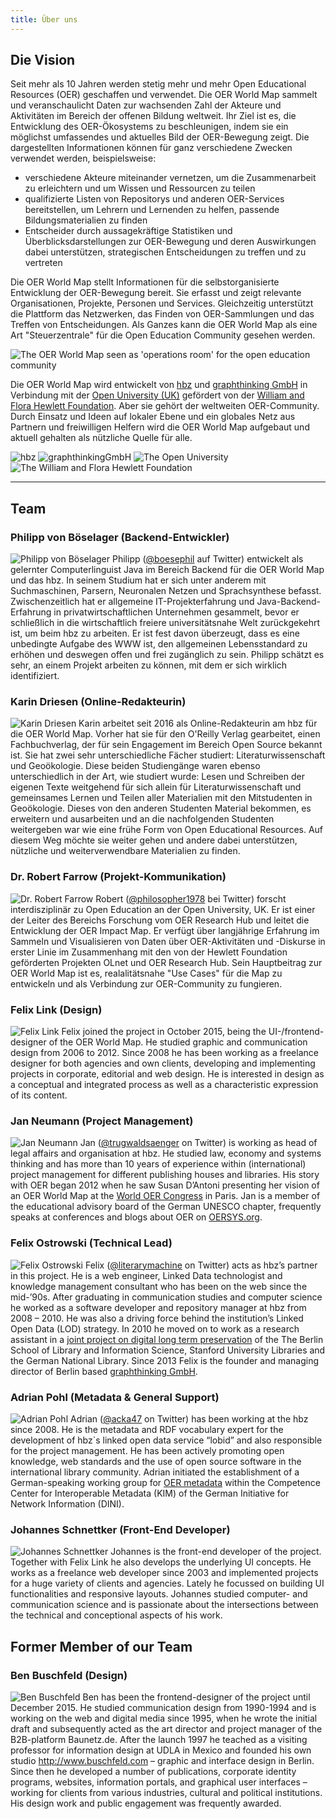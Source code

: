 ```yaml
---
title: Über uns
---
```

## Die Vision

Seit mehr als 10 Jahren werden stetig mehr und mehr Open Educational Resources (OER) geschaffen und verwendet. Die OER World Map sammelt und veranschaulicht Daten zur wachsenden Zahl der Akteure und Aktivitäten im Bereich der offenen Bildung weltweit. Ihr Ziel ist es, die Entwicklung des OER-Ökosystems zu beschleunigen, indem sie ein möglichst umfassendes und aktuelles Bild der OER-Bewegung zeigt. Die dargestellten Informationen können für ganz verschiedene Zwecken verwendet werden, beispielsweise:

- verschiedene Akteure miteinander vernetzen, um die Zusammenarbeit zu erleichtern und um Wissen und Ressourcen zu teilen
- qualifizierte Listen von Repositorys und anderen OER-Services bereitstellen, um Lehrern und Lernenden zu helfen, passende Bildungsmaterialien zu finden
- Entscheider durch aussagekräftige Statistiken und Überblicksdarstellungen zur OER-Bewegung und deren Auswirkungen dabei unterstützen, strategischen Entscheidungen zu treffen und zu vertreten

Die OER World Map stellt Informationen für die selbstorganisierte Entwicklung der OER-Bewegung bereit. Sie erfasst und zeigt relevante Organisationen, Projekte, Personen und Services. Gleichzeitig unterstützt die Plattform das Netzwerken, das Finden von OER-Sammlungen und das Treffen von Entscheidungen. Als Ganzes kann die OER World Map als eine Art "Steuerzentrale" für die Open Education Community gesehen werden.

![The OER World Map seen as 'operations room' for the open education community](/assets/images/open-control-room.jpg)

Die OER World Map wird entwickelt von [hbz](http://www.hbz-nrw.de) und [graphthinking GmbH](http://www.graphthinking.com) in Verbindung mit der [Open University (UK)](http://www.open.ac.uk/) gefördert von der [William and Flora Hewlett Foundation](http://www.hewlett.org/). Aber sie gehört der weltweiten OER-Community. Durch Einsatz und Ideen auf lokaler Ebene und ein globales Netz aus Partnern und freiwilligen Helfern wird die OER World Map aufgebaut und aktuell gehalten als nützliche Quelle für alle.

![hbz](/assets/images/image06.gif) ![graphthinkingGmbH](/assets/images/image10.png) ![The Open University](/assets/images/image07.png) ![The William and Flora Hewlett Foundation](/assets/images/image04.jpg)

* * *

## Team

### Philipp von Böselager (Backend-Entwickler)

![Philipp von Böselager](/assets/images/image05.png) Philipp ([@boesephil](https://twitter.com/boesephil) auf Twitter) entwickelt als gelernter Computerlinguist Java im Bereich Backend für die OER World Map und das hbz. In seinem Studium hat er sich unter anderem mit Suchmaschinen, Parsern, Neuronalen Netzen und Sprachsynthese befasst. Zwischenzeitlich hat er allgemeine IT-Projekterfahrung und Java-Backend-Erfahrung in privatwirtschaftlichen Unternehmen gesammelt, bevor er schließlich in die wirtschaftlich freiere universitätsnahe Welt zurückgekehrt ist, um beim hbz zu arbeiten. Er ist fest davon überzeugt, dass es eine unbedingte Aufgabe des WWW ist, den allgemeinen Lebensstandard zu erhöhen und deswegen offen und frei zugänglich zu sein. Philipp schätzt es sehr, an einem Projekt arbeiten zu können, mit dem er sich wirklich identifiziert.

### Karin Driesen (Online-Redakteurin)

![Karin Driesen](/assets/images/Karin-Driesen-130.jpg) Karin arbeitet seit 2016 als Online-Redakteurin am hbz für die OER World Map. Vorher hat sie für den O'Reilly Verlag gearbeitet, einen Fachbuchverlag, der für sein Engagement im Bereich Open Source bekannt ist. Sie hat zwei sehr unterschiedliche Fächer studiert: Literaturwissenschaft und Geoökologie. Diese beiden Studiengänge waren ebenso unterschiedlich in der Art, wie studiert wurde: Lesen und Schreiben der eigenen Texte weitgehend für sich allein für Literaturwissenschaft und gemeinsames Lernen und Teilen aller Materialien mit den Mitstudenten in Geoökologie. Dieses von den anderen Studenten Material bekommen, es erweitern und ausarbeiten und an die nachfolgenden Studenten weitergeben war wie eine frühe Form von Open Educational Resources. Auf diesem Weg möchte sie weiter gehen und andere dabei unterstützen, nützliche und weiterverwendbare Materialien zu finden.

### Dr. Robert Farrow (Projekt-Kommunikation)

![Dr. Robert Farrow](/assets/images/image08.jpg) Robert ([@philosopher1978](https://twitter.com/philosopher1978) bei Twitter) forscht interdisziplinär zu Open Education an der Open University, UK. Er ist einer der Leiter des Bereichs Forschung vom OER Research Hub und leitet die Entwicklung der OER Impact Map. Er verfügt über langjährige Erfahrung im Sammeln und Visualisieren von Daten über OER-Aktivitäten und -Diskurse in erster Linie im Zusammenhang mit den von der Hewlett Foundation geförderten Projekten OLnet und OER Research Hub. Sein Hauptbeitrag zur OER World Map ist es, realalitätsnahe "Use Cases" für die Map zu entwickeln und als Verbindung zur OER-Community zu fungieren.

### Felix Link (Design)

![Felix Link](/assets/images/felix-link.png) Felix joined the project in October 2015, being the UI-/frontend-designer of the OER World Map. He studied graphic and communication design from 2006 to 2012. Since 2008 he has been working as a freelance designer for both agencies and own clients, developing and implementing projects in corporate, editorial and web design. He is interested in design as a conceptual and integrated process as well as a characteristic expression of its content.

### Jan Neumann (Project Management)

![Jan Neumann](/assets/images/image03.jpg) Jan ([@trugwaldsaenger](https://twitter.com/trugwaldsaenger) on Twitter) is working as head of legal affairs and organisation at hbz. He studied law, economy and systems thinking and has more than 10 years of experience within (international) project management for different publishing houses and libraries. His story with OER began 2012 when he saw Susan D’Antoni presenting her vision of an OER World Map at the [World OER Congress](https://oerworldmap.org/resource/urn:uuid:c27c383c-ecab-44e7-be67-24a741586afe) in Paris. Jan is a member of the educational advisory board of the German UNESCO chapter, frequently speaks at conferences and blogs about OER on [OERSYS.org](https://oersys.org/).

### Felix Ostrowski (Technical Lead)

![Felix Ostrowski](/assets/images/image00.jpg) Felix ([@literarymachine](https://twitter.com/literarymachine) on Twitter) acts as hbz’s partner in this project. He is a web engineer, Linked Data technologist and knowledge management consultant who has been on the web since the mid-’90s. After graduating in communication studies and computer science he worked as a software developer and repository manager at hbz from 2008 – 2010. He was also a driving force behind the institution’s Linked Open Data (LOD) strategy. In 2010 he moved on to work as a research assistant in a [joint project on digital long term preservation](http://www.lukii.hu-berlin.de/) of the The Berlin School of Library and Information Science, Stanford University Libraries and the German National Library. Since 2013 Felix is the founder and managing director of Berlin based [graphthinking GmbH](http://www.graphthinking.com/).

### Adrian Pohl (Metadata & General Support)

![Adrian Pohl](/assets/images/image09.jpg) Adrian ([@acka47](https://twitter.com/acka47) on Twitter) has been working at the hbz since 2008. He is the metadata and RDF vocabulary expert for the development of hbz`s linked open data service “lobid” and also responsible for the project management. He has been actively promoting open knowledge, web standards and the use of open source software in the international library community. Adrian initiated the establishment of a German-speaking working group for [OER metadata](https://wiki.dnb.de/display/DINIAGKIM/OER-Metadaten-Gruppe) within the Competence Center for Interoperable Metadata (KIM) of the German Initiative for Network Information (DINI).

### Johannes Schnettker (Front-End Developer)

![Johannes Schnettker](/assets/images/image01.jpg) Johannes is the front-end developer of the project. Together with Felix Link he also develops the underlying UI concepts. He works as a freelance web developer since 2003 and implemented projects for a huge variety of clients and agencies. Lately he focussed on building UI functionalities and responsive layouts. Johannes studied computer- and communication science and is passionate about the intersections between the technical and conceptional aspects of his work.

## Former Member of our Team

### Ben Buschfeld (Design)

![Ben Buschfeld](/assets/images/image02.jpg) Ben has been the frontend-designer of the project until December 2015. He studied communication design from 1990-1994 and is working on the web and digital media since 1995, when he wrote the initial draft and subsequently acted as the art director and project manager of the B2B-platform Baunetz.de. After the launch 1997 he teached as a visiting professor for information design at UDLA in Mexico and founded his own studio <http://www.buschfeld.com> – graphic and interface design in Berlin. Since then he developed a number of publications, corporate identity programs, websites, information portals, and graphical user interfaces – working for clients from various industries, cultural and political institutions. His design work and public engagement was frequently awarded.